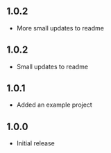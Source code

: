 ## 1.0.2

* More small updates to readme

## 1.0.2

* Small updates to readme

## 1.0.1

* Added an example project

## 1.0.0

* Initial release
